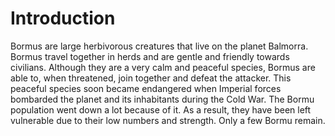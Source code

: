 # Introduction

Bormus are large herbivorous creatures that live on the planet Balmorra.
Bormus travel together in herds and are gentle and friendly towards civilians.
Although they are a very calm and peaceful species, Bormus are able to, when threatened, join together and defeat the attacker.
This peaceful species soon became endangered when Imperial forces bombarded the planet and its inhabitants during the Cold War.
The Bormu population went down a lot because of it.
As a result, they have been left vulnerable due to their low numbers and strength.
Only a few Bormu remain.
